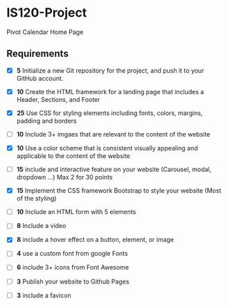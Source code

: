 # IS120-Project
Pivot Calendar Home Page

## Requirements

- [X] **5** Initialize a new Git repository for the project, and push it to your GitHub account.
- [X] **10** Create the HTML framework for a landing page that includes a Header, Sections, and Footer
- [X] **25** Use CSS for styling elements including fonts, colors, margins, padding and borders
- [ ] **10** Include 3+ imgaes that are relevant to the content of the website
- [X] **10** Use a color scheme that is consistent visually appealing and applicable to the content of the website

- [ ] **15** include and interactive feature on your website (Carousel, modal, dropdown ...) Max 2 for 30 points
- [X] **15** Implement the CSS framework Bootstrap to style your website (Most of the styling)
- [ ] **10** Include an HTML form with 5 elements
- [ ] **8** Include a video
- [X] **8** include a hover effect on a button, element, or image
- [ ] **4** use a custom font from google Fonts
- [ ] **6** include 3+ icons from Font Awesome
- [ ] **3** Publish your website to Github Pages
- [ ] **3** include a favicon
